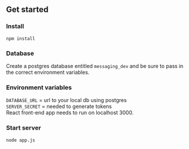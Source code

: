 ## Get started

### Install

`npm install`

### Database

Create a postgres database entitled `messaging_dev` and be sure to pass in the correct environment variables.

### Environment variables

`DATABASE_URL` = url to your local db using postgres  
`SERVER_SECRET` = needed to generate tokens  
React front-end app needs to run on localhost 3000.

### Start server

`node app.js`
